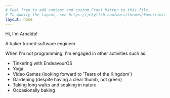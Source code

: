 ```yaml
---
# Feel free to add content and custom Front Matter to this file.
# To modify the layout, see https://jekyllrb.com/docs/themes/#overriding-theme-defaults
layout: home
---
```

Hi, I'm Arnaldo!

A baker turned software engineer.

When I'm not programming, I'm engaged in other activities such as:

- Tinkering with EndeavourOS
- Yoga
- Video Games (looking forward to 'Tears of the Kingdom')
- Gardening (despite having a clear thumb, not green)
- Taking long walks and soaking in nature
- Occasionally baking